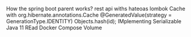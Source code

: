 How the spring boot parent works?
rest api withs hateoas
lombok
Cache with org.hibernate.annotations.Cache
@GeneratedValue(strategy = GenerationType.IDENTITY)
Objects.hash(id);
IMplementing Serializable Java 11
REad Docker Compose Volume